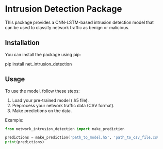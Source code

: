 # Intrusion Detection Package

This package provides a CNN-LSTM-based intrusion detection model that can be used to classify network traffic as benign or malicious.

## Installation

You can install the package using pip:

pip install net_intrusion_detection


## Usage

To use the model, follow these steps:

1. Load your pre-trained model (.h5 file).
2. Preprocess your network traffic data (CSV format).
3. Make predictions on the data.

Example:

```python
from network_intrusion_detection import make_prediction

predictions = make_prediction('path_to_model.h5', 'path_to_csv_file.csv')
print(predictions)
